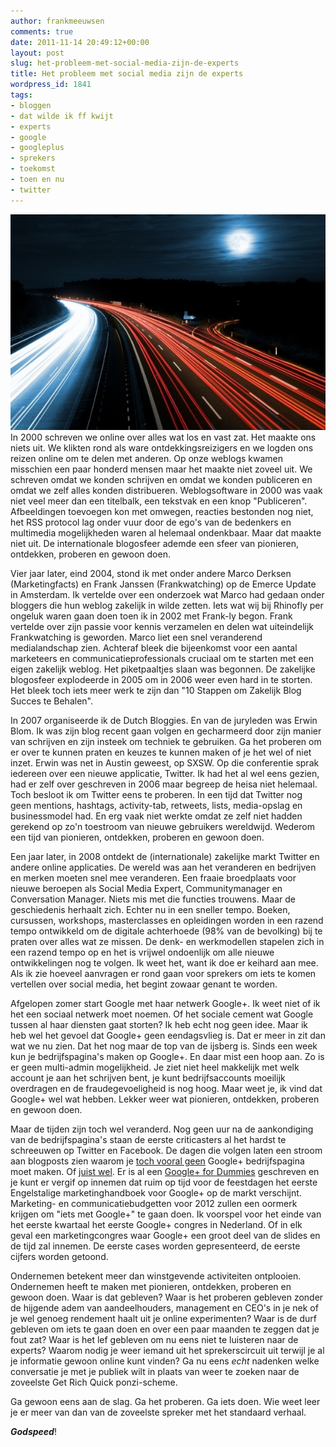 ```yaml
---
author: frankmeeuwsen
comments: true
date: 2011-11-14 20:49:12+00:00
layout: post
slug: het-probleem-met-social-media-zijn-de-experts
title: Het probleem met social media zijn de experts
wordpress_id: 1841
tags:
- bloggen
- dat wilde ik ff kwijt
- experts
- google
- googleplus
- sprekers
- toekomst
- toen en nu
- twitter
---
```


![](../images/uploadimages/photocase28qgr2xn52852031-e1321303657995.jpg)In 2000 schreven we online over alles wat los en vast zat. Het maakte ons niets uit. We klikten rond als ware ontdekkingsreizigers en we logden ons reizen online om te delen met anderen. Op onze weblogs kwamen misschien een paar honderd mensen maar het maakte niet zoveel uit. We schreven omdat we konden schrijven en omdat we konden publiceren en omdat we zelf alles konden distribueren. Weblogsoftware in 2000 was vaak niet veel meer dan een titelbalk, een tekstvak en een knop "Publiceren". Afbeeldingen toevoegen kon met omwegen, reacties bestonden nog niet, het RSS protocol lag onder vuur door de ego's van de bedenkers en multimedia mogelijkheden waren al helemaal ondenkbaar. Maar dat maakte niet uit. De internationale blogosfeer ademde een sfeer van pionieren, ontdekken, proberen en gewoon doen.


Vier jaar later, eind 2004, stond ik met onder andere Marco Derksen (Marketingfacts) en Frank Janssen (Frankwatching) op de Emerce Update in Amsterdam. Ik vertelde over een onderzoek wat Marco had gedaan onder bloggers die hun weblog zakelijk in wilde zetten. Iets wat wij bij Rhinofly per ongeluk waren gaan doen toen ik in 2002 met Frank-ly begon. Frank vertelde over zijn passie voor kennis verzamelen en delen wat uiteindelijk Frankwatching is geworden. Marco liet een snel veranderend medialandschap zien. Achteraf bleek die bijeenkomst voor een aantal marketeers en communicatieprofessionals cruciaal om te starten met een eigen zakelijk weblog. Het piketpaaltjes slaan was begonnen. De zakelijke blogosfeer explodeerde in 2005 om in 2006 weer even hard in te storten. Het bleek toch iets meer werk te zijn dan "10 Stappen om Zakelijk Blog Succes te Behalen".

In 2007 organiseerde ik de Dutch Bloggies. En van de juryleden was Erwin Blom. Ik was zijn blog recent gaan volgen en gecharmeerd door zijn manier van schrijven en zijn insteek om techniek te gebruiken. Ga het proberen om er over te kunnen praten en keuzes te kunnen maken of je het wel of niet inzet. Erwin was net in Austin geweest, op SXSW. Op die conferentie sprak iedereen over een nieuwe applicatie, Twitter. Ik had het al wel eens gezien, had er zelf over geschreven in 2006 maar begreep de heisa niet helemaal. Toch besloot ik om Twitter eens te proberen. In een tijd dat Twitter nog geen mentions, hashtags, activity-tab, retweets, lists, media-opslag en businessmodel had. En erg vaak niet werkte omdat ze zelf niet hadden gerekend op zo'n toestroom van nieuwe gebruikers wereldwijd. Wederom een tijd van pionieren, ontdekken, proberen en gewoon doen.

Een jaar later, in 2008 ontdekt de (internationale) zakelijke markt Twitter en andere online applicaties. De wereld was aan het veranderen en bedrijven en merken moeten snel mee veranderen. Een fraaie broedplaats voor nieuwe beroepen als Social Media Expert, Communitymanager en Conversation Manager. Niets mis met die functies trouwens. Maar de geschiedenis herhaalt zich. Echter nu in een sneller tempo. Boeken, cursussen, workshops, masterclasses en opleidingen worden in een razend tempo ontwikkeld om de digitale achterhoede (98% van de bevolking) bij te praten over alles wat ze missen. De denk- en werkmodellen stapelen zich in een razend tempo op en het is vrijwel ondoenlijk om alle nieuwe ontwikkelingen nog te volgen. Ik weet het, want ik doe er keihard aan mee. Als ik zie hoeveel aanvragen er rond gaan voor sprekers om iets te komen vertellen over social media, het begint zowaar genant te worden.

Afgelopen zomer start Google met haar netwerk Google+. Ik weet niet of ik het een sociaal netwerk moet noemen. Of het sociale cement wat Google tussen al haar diensten gaat storten? Ik heb echt nog geen idee. Maar ik heb wel het gevoel dat Google+ geen eendagsvlieg is. Dat er meer in zit dan wat we nu zien. Dat het nog maar de top van de ijsberg is. Sinds een week kun je bedrijfspagina's maken op Google+. En daar mist een hoop aan. Zo is er geen multi-admin mogelijkheid. Je ziet niet heel makkelijk met welk account je aan het schrijven bent, je kunt bedrijfsaccounts moeilijk overdragen en de fraudegevoeligheid is nog hoog. Maar weet je, ik vind dat Google+ wel wat hebben. Lekker weer wat pionieren, ontdekken, proberen en gewoon doen.

Maar de tijden zijn toch wel veranderd. Nog geen uur na de aankondiging van de bedrijfspagina's staan de eerste criticasters al het hardst te schreeuwen op Twitter en Facebook. De dagen die volgen laten een stroom aan blogposts zien waarom je [toch vooral geen](http://www.marketingfacts.nl/berichten/20111109_waarom_je_nu_niets_met_google_pages_moet_doen/) Google+ bedrijfspagina moet maken. Of [juist wel](http://gigaom.com/2011/11/09/why-we-shouldnt-be-so-quick-to-write-google-off/). Er is al een [Google+ for Dummies](http://www.amazon.com/Google-Dummies-Jesse-Stay/dp/1118181298) geschreven en je kunt er vergif op innemen dat ruim op tijd voor de feestdagen het eerste Engelstalige marketinghandboek voor Google+ op de markt verschijnt. Marketing- en communicatiebudgetten voor 2012 zullen een oormerk krijgen om "iets met Google+" te gaan doen. Ik voorspel voor het einde van het eerste kwartaal het eerste Google+ congres in Nederland. Of in elk geval een marketingcongres waar Google+ een groot deel van de slides en de tijd zal innemen. De eerste cases worden gepresenteerd, de eerste cijfers worden getoond.

Ondernemen betekent meer dan winstgevende activiteiten ontplooien. Ondernemen heeft te maken met pionieren, ontdekken, proberen en gewoon doen. Waar is dat gebleven? Waar is het proberen gebleven zonder de hijgende adem van aandeelhouders, management en CEO's in je nek of je wel genoeg rendement haalt uit je online experimenten? Waar is de durf gebleven om iets te gaan doen en over een paar maanden te zeggen dat je fout zat? Waar is het lef gebleven om nu eens niet te luisteren naar de experts? Waarom nodig je weer iemand uit het sprekerscircuit uit terwijl je al je informatie gewoon online kunt vinden? Ga nu eens _echt_ nadenken welke conversatie je met je publiek wilt in plaats van weer te zoeken naar de zoveelste Get Rich Quick ponzi-scheme.

Ga gewoon eens aan de slag. Ga het proberen. Ga iets doen. Wie weet leer je er meer van dan van de zoveelste spreker met het standaard verhaal.

_**Godspeed**_!
